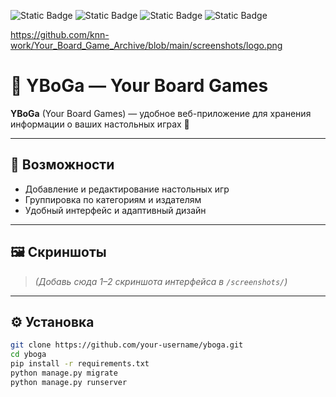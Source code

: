 ![Static Badge](https://img.shields.io/badge/Django-5.2-green)
![Static Badge](https://img.shields.io/badge/Bootstrap%205.3-blue)
![Static Badge](https://img.shields.io/badge/SQLite-lightblue)
![Static Badge](https://img.shields.io/badge/pydantic-pink)

https://github.com/knn-work/Your_Board_Game_Archive/blob/main/screenshots/logo.png

# 🎲 YBoGa — Your Board Games

**YBoGa** (Your Board Games) — удобное веб-приложение для хранения информации о ваших настольных играх 🧩

---

## 🚀 Возможности

- Добавление и редактирование настольных игр
- Группировка по категориям и издателям
- Удобный интерфейс и адаптивный дизайн

---

## 🖼️ Скриншоты

> *(Добавь сюда 1–2 скриншота интерфейса в `/screenshots/`)*

---

## ⚙️ Установка

```bash
git clone https://github.com/your-username/yboga.git
cd yboga
pip install -r requirements.txt
python manage.py migrate
python manage.py runserver
